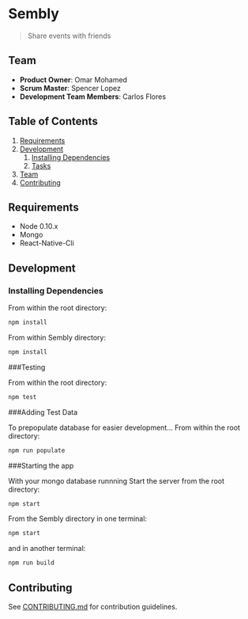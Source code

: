 # Sembly

> Share events with friends

## Team

  - __Product Owner__: Omar Mohamed
  - __Scrum Master__: Spencer Lopez
  - __Development Team Members__: Carlos Flores

## Table of Contents

1. [Requirements](#requirements)
1. [Development](#development)
    1. [Installing Dependencies](#installing-dependencies)
    1. [Tasks](#tasks)
1. [Team](#team)
1. [Contributing](#contributing)


## Requirements

- Node 0.10.x
- Mongo
- React-Native-Cli

## Development

### Installing Dependencies

From within the root directory:

```sh
npm install
```

From within Sembly directory:

```sh
npm install
```

###Testing

From within the root directory:

```sh
npm test
```

###Adding Test Data

To prepopulate database for easier development...
From within the root directory:

```sh
npm run populate
```

###Starting the app

With your mongo database runnning
Start the server from the root directory:

```sh
npm start
```

From the Sembly directory in one terminal:

```sh
npm start
```

and in another terminal: 

```sh
npm run build
```


## Contributing

See [CONTRIBUTING.md](CONTRIBUTING.md) for contribution guidelines.
